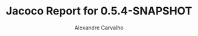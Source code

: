 ---
title: Jacoco Report for 0.5.4-SNAPSHOT
author: Alexandre Carvalho
menu_title: 0.5.4-SNAPSHOT
category: jacoco_reports
layout: iframe
iframe_url: /docs/0.5.4-SNAPSHOT/jacoco/test/html/index.html
order: 6
---